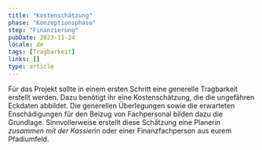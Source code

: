 ```yaml
---
title: "Kostenschätzung"
phase: "Konzeptionsphase"
step: "Finanzierung"
pubDate: 2023-11-24
locale: de
tags: [Tragbarkeit]
links: []
type: article
---
```


Für das Projekt sollte in einem ersten Schritt eine generelle Tragbarkeit erstellt werden. Dazu benötigt ihr eine Kostenschätzung, die die ungefähren Eckdaten abbildet. Die generellen Überlegungen sowie die erwarteten Enschädigungen für den Beizug von Fachpersonal bilden dazu die Grundlage. Sinnvollerweise erstellt diese Schätzung eine Planer*in zusammen mit der Kassier*in oder einer Finanzfachperson aus eurem Pfadiumfeld.
